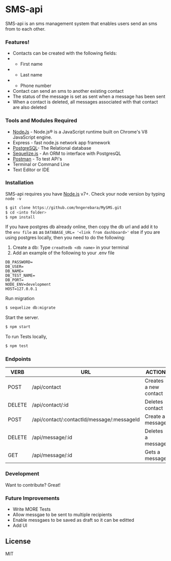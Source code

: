# SMS-api

SMS-api is an sms management system that enables users send an sms from to each other.

### Features!

- Contacts can be created with the following fields:
- - First name
- - Last name
- - Phone number
- Contact can send an sms to another existing contact
- The status of the message is set as sent when a message has been sent
- When a contact is deleted, all messages associated with that contact are also deleted

### Tools and Modules Required
* [NodeJs](https://nodejs.org/en) - Node.js® is a JavaScript runtime built on Chrome's V8 JavaScript engine.
*  Express - fast node.js network app framework
* [PostgreSQL](https://www.postgresql.org/)- The Relational database
* [Sequelize.js](http://docs.sequelizejs.com/manual/installation/getting-started.html) - An ORM to interface with PostgresQL
* [Postman](https://www.getpostman.com/) - To test APi's
* Terminal or Command Line
* Text Editor or IDE

### Installation
SMS-api requires you have [Node.js](https://nodejs.org/) v7+. Check your node version by typing `node -v`

```sh
$ git clone https://github.com/hngerebara/MySMS.git
$ cd <into folder>
$ npm install
```

If you have postgres db already online, then copy the db url and add it to the `env file` as as `DATABASE_URL= '<link from dashboard>'` else if you are using postgres locally, then you need to do the following:
1. Create a db: Type `creadtedb <db name>` in your terminal
 2. Add an example of the following to your .env file

   ```
  DB_PASSWORD=
  DB_USER=
  DB_NAME=
  DB_TEST_NAME=
  DB_PORT=
  NODE_ENV=development
  HOST=127.0.0.1
   ```
Run migration 
```sh
$ sequelize db:migrate
```
Start the server.

```sh
$ npm start
```
To run Tests locally, 

```sh
$ npm test
```

### Endpoints

| VERB | URL | ACTION |
| ------ | ------ | ------ |
| POST | /api/contact | Creates a new contact |
| DELETE | /api/contact/:id | Deletes contact |
| POST | /api/contact/:contactId/message/:messageId | Create a message |
| DELETE | /api/message/:id | Deletes a message |
| GET | /api/message/:id | Gets a message |


### Development

Want to contribute? Great!

### Future Improvements

 - Write MORE Tests
 - Allow messgae to be sent to multiple recipients
 - Enable messgaes to be saved as draft so it can be editted
 - Add UI

License
----

MIT

